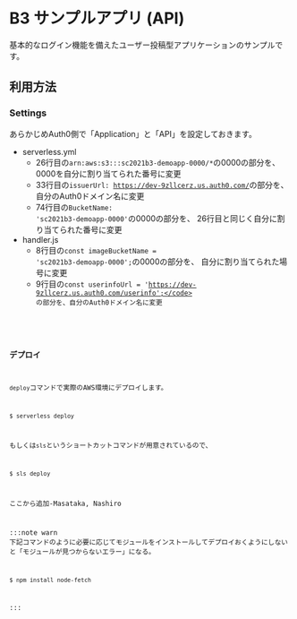 <!--
title: 'seccamp B3 demo app'
description: 'This app demonstrates how to make micro blog'
layout: Doc
framework: v2
platform: AWS
language: nodeJS
-->

# B3 サンプルアプリ (API)

基本的なログイン機能を備えたユーザー投稿型アプリケーションのサンプルです。

## 利用方法

### Settings

あらかじめAuth0側で「Application」と「API」を設定しておきます。

* serverless.yml
  * 26行目の<code>arn:aws:s3:::sc2021b3-demoapp-0000/*</code>の0000の部分を、
    0000を自分に割り当てられた番号に変更
  * 33行目の<code>issuerUrl: https://dev-9zllcerz.us.auth0.com/</code>の部分を、
    自分のAuth0ドメイン名に変更
  * 74行目の<code>BucketName: 'sc2021b3-demoapp-0000'</code>の0000の部分を、
    26行目と同じく自分に割り当てられた番号に変更
* handler.js
  * 8行目の<code>const imageBucketName = 'sc2021b3-demoapp-0000';</code>の0000の部分を、
    自分に割り当てられた場号に変更
  * 9行目の<code>const userinfoUrl = 'https://dev-9zllcerz.us.auth0.com/userinfo';</code>
    の部分を、自分のAuth0ドメイン名に変更


### デプロイ

`deploy`コマンドで実際のAWS環境にデプロイします。

```
$ serverless deploy
```

もしくは`sls`というショートカットコマンドが用意されているので、

```
$ sls deploy
```

ここから追加-Masataka, Nashiro

:::note warn
下記コマンドのように必要に応じてモジュールをインストールしてデプロイおくようにしないと「モジュールが見つからないエラー」になる。

```
$ npm install node-fetch
```

:::
